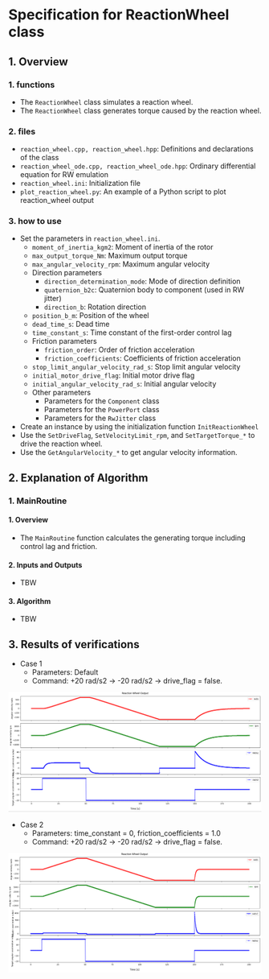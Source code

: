 # Specification for ReactionWheel class

## 1.  Overview
### 1. functions 
- The `ReactionWheel` class simulates a reaction wheel.
- The `ReactionWheel` class generates torque caused by the reaction wheel.

### 2. files
- `reaction_wheel.cpp, reaction_wheel.hpp`: Definitions and declarations of the class
- `reaction_wheel_ode.cpp, reaction_wheel_ode.hpp`: Ordinary differential equation for RW emulation
- `reaction_wheel.ini`: Initialization file
- `plot_reaction_wheel.py`: An example of a Python script to plot reaction_wheel output

### 3. how to use
- Set the parameters in `reaction_wheel.ini`.
  - `moment_of_inertia_kgm2`: Moment of inertia of the rotor
  - `max_output_torque_Nm`: Maximum output torque
  - `max_angular_velocity_rpm`: Maximum angular velocity
  - Direction parameters
    - `direction_determination_mode`: Mode of direction definition
    - `quaternion_b2c`: Quaternion body to component (used in RW jitter)
    - `direction_b`: Rotation direction
  - `position_b_m`: Position of the wheel
  - `dead_time_s`: Dead time
  - `time_constant_s`: Time constant of the first-order control lag
  - Friction parameters
    - `friction_order`: Order of friction acceleration
    - `friction_coefficients`: Coefficients of friction acceleration
  - `stop_limit_angular_velocity_rad_s`: Stop limit angular velocity
  - `initial_motor_drive_flag`: Initial motor drive flag
  - `initial_angular_velocity_rad_s`: Initial angular velocity
  - Other parameters
    - Parameters for the `Component` class
    - Parameters for the `PowerPort` class
    - Parameters for the `RwJitter` class
- Create an instance by using the initialization function `InitReactionWheel`
- Use the `SetDriveFlag`, `SetVelocityLimit_rpm`, and `SetTargetTorque_*` to drive the reaction wheel.
- Use the `GetAngularVelocity_*` to get angular velocity information.


## 2. Explanation of Algorithm 

### 1. MainRoutine
#### 1. Overview
- The `MainRoutine` function calculates the generating torque including control lag and friction.

#### 2. Inputs and Outputs
- TBW

#### 3. Algorithm
- TBW


## 3. Results of verifications
- Case 1
  - Parameters: Default
  - Command: +20 rad/s2 -> -20 rad/s2 -> drive_flag = false.

![](./figs/reaction_wheel_output_case1.png)

- Case 2
  - Parameters: time_constant = 0, friction_coefficients = 1.0
  - Command: +20 rad/s2 -> -20 rad/s2 -> drive_flag = false.

![](./figs/reaction_wheel_output_case2.png)
